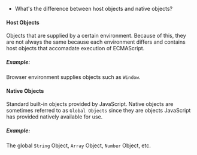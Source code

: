 * What's the difference between host objects and native objects?

#### Host Objects

Objects that are supplied by a certain environment. Because of this, they are not always the same because each environment differs and contains host objects that accomadate execution of ECMAScript.<br/>

##### Example:

Browser environment supplies objects such as `Window`.


#### Native Objects

Standard built-in objects provided by JavaScript. Native objects are sometimes referred to as `Global Objects` since they are objects JavaScript has provided natively available for use.

##### Example:

The global `String` Object, `Array` Object, `Number` Object, etc.